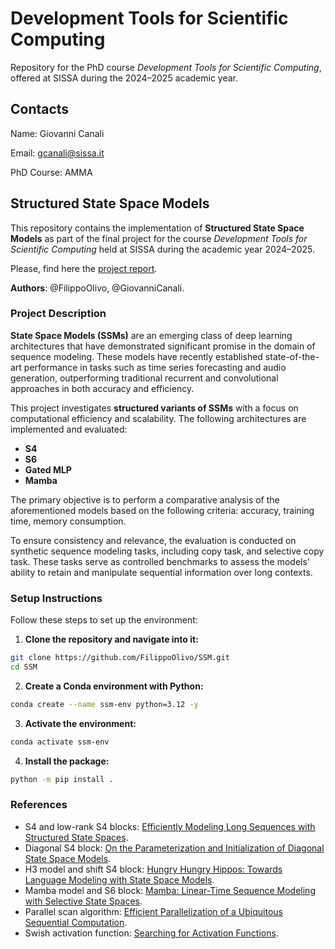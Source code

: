 # Development Tools for Scientific Computing

Repository for the PhD course _Development Tools for Scientific Computing_,
offered at SISSA during the 2024–2025 academic year.


## Contacts
Name: Giovanni Canali

Email: gcanali@sissa.it

PhD Course: AMMA


## Structured State Space Models

This repository contains the implementation of **Structured State Space Models** as part of the final project for the course _Development Tools for Scientific Computing_ held at SISSA during the academic year 2024–2025.

Please, find here the [project report](report.md). 

**Authors**: @FilippoOlivo, @GiovanniCanali.

### Project Description

**State Space Models (SSMs)** are an emerging class of deep learning architectures that have demonstrated significant promise in the domain of sequence modeling. These models have recently established state-of-the-art performance in tasks such as time series forecasting and audio generation, outperforming traditional recurrent and convolutional approaches in both accuracy and efficiency.

This project investigates **structured variants of SSMs** with a focus on computational efficiency and scalability. The following architectures are implemented and evaluated:

- **S4**
- **S6**
- **Gated MLP**
- **Mamba**

The primary objective is to perform a comparative analysis of the aforementioned models based on the following criteria: accuracy, training time, memory consumption.

To ensure consistency and relevance, the evaluation is conducted on synthetic sequence modeling tasks, including
copy task, and selective copy task. These tasks serve as controlled benchmarks to assess the models' ability to retain and manipulate sequential information over long contexts.


### Setup Instructions

Follow these steps to set up the environment:

1. **Clone the repository and navigate into it:**

```bash
git clone https://github.com/FilippoOlivo/SSM.git
cd SSM
```

2. **Create a Conda environment with Python:**

```bash
conda create --name ssm-env python=3.12 -y
```

3. **Activate the environment:**

```bash
conda activate ssm-env
```

4. **Install the package:**

```bash
python -m pip install .
```

### References
- S4 and low-rank S4 blocks: [Efficiently Modeling Long Sequences with Structured State Spaces](https://doi.org/10.48550/arXiv.2111.00396).
- Diagonal S4 block: [On the Parameterization and Initialization of
Diagonal State Space Models](https://arxiv.org/pdf/2206.11893).
- H3 model and shift S4 block: [Hungry Hungry Hippos: Towards Language Modeling with State Space Models](https://doi.org/10.48550/arXiv.2212.14052).
- Mamba model and S6 block: [Mamba: Linear-Time Sequence Modeling with Selective State Spaces](https://doi.org/10.48550/arXiv.2312.00752).
- Parallel scan algorithm: [Efficient Parallelization of a Ubiquitous Sequential Computation](https://arxiv.org/abs/2311.06281).
- Swish activation function: [Searching for Activation Functions](https://doi.org/10.48550/arXiv.1710.05941).

